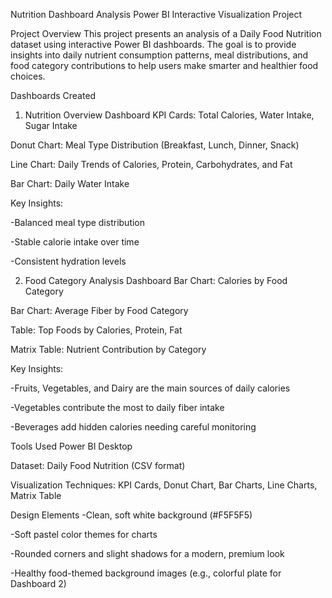  Nutrition Dashboard Analysis
Power BI Interactive Visualization Project

 Project Overview
This project presents an analysis of a Daily Food Nutrition dataset using interactive Power BI dashboards.
The goal is to provide insights into daily nutrient consumption patterns, meal distributions, and food category contributions to help users make smarter and healthier food choices.

 Dashboards Created
1. Nutrition Overview Dashboard
KPI Cards: Total Calories, Water Intake, Sugar Intake

Donut Chart: Meal Type Distribution (Breakfast, Lunch, Dinner, Snack)

Line Chart: Daily Trends of Calories, Protein, Carbohydrates, and Fat

Bar Chart: Daily Water Intake

Key Insights:

-Balanced meal type distribution

-Stable calorie intake over time

-Consistent hydration levels

2. Food Category Analysis Dashboard
Bar Chart: Calories by Food Category

Bar Chart: Average Fiber by Food Category

Table: Top Foods by Calories, Protein, Fat

Matrix Table: Nutrient Contribution by Category

Key Insights:

-Fruits, Vegetables, and Dairy are the main sources of daily calories

-Vegetables contribute the most to daily fiber intake

-Beverages add hidden calories needing careful monitoring

 Tools Used
Power BI Desktop

Dataset: Daily Food Nutrition (CSV format)

Visualization Techniques: KPI Cards, Donut Chart, Bar Charts, Line Charts, Matrix Table

 Design Elements
-Clean, soft white background (#F5F5F5)

-Soft pastel color themes for charts

-Rounded corners and slight shadows for a modern, premium look

-Healthy food-themed background images (e.g., colorful plate for Dashboard 2)
